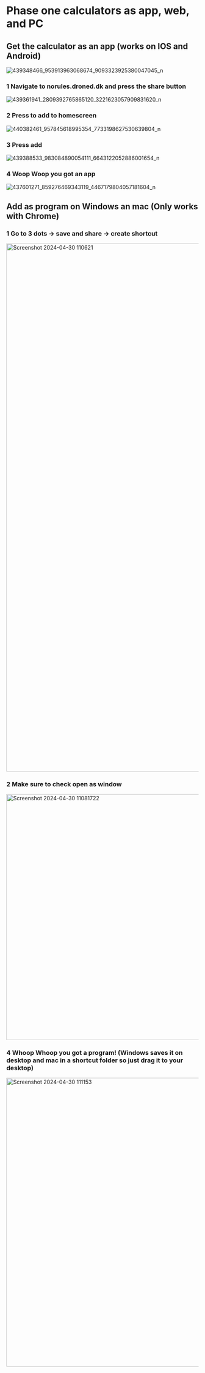 # Phase one calculators as app, web, and PC



## Get the calculator as an app (works on IOS and Android)

![439348466_953913963068674_9093323925380047045_n](https://github.com/FrederikHemmingsen/PhaseOne_Calculators_Iframe_Page/assets/131653152/4f58bd3b-f1d1-4c37-9ab4-e82430afd67d)




### 1 Navigate to norules.droned.dk and press the share button
![439361941_2809392765865120_3221623057909831620_n](https://github.com/FrederikHemmingsen/PhaseOne_Calculators_Iframe_Page/assets/131653152/cead16cb-de89-4bb9-ac66-40fc7d7e9701)


### 2 Press to add to homescreen

![440382461_957845618995354_7733198627530639804_n](https://github.com/FrederikHemmingsen/PhaseOne_Calculators_Iframe_Page/assets/131653152/1ced380d-fc8f-4308-9c1b-1112287695b0)

### 3 Press add

![439388533_983084890054111_6643122052886001654_n](https://github.com/FrederikHemmingsen/PhaseOne_Calculators_Iframe_Page/assets/131653152/191f952c-5bd1-4b24-81f9-f64bada4352c)

### 4 Woop Woop you got an app

![437601271_859276469343119_4467179804057181604_n](https://github.com/FrederikHemmingsen/PhaseOne_Calculators_Iframe_Page/assets/131653152/1077ad18-5beb-4a99-9a2b-907b2829e502)




## Add as program on Windows an mac (Only works with Chrome)

### 1 Go to 3 dots -> save and share -> create shortcut

<img width="1381" alt="Screenshot 2024-04-30 110621" src="https://github.com/FrederikHemmingsen/PhaseOne_Calculators_Iframe_Page/assets/131653152/8089d70d-10f1-44ee-ad81-5a14adeab11b">

### 2 Make sure to check open as window

<img width="643" alt="Screenshot 2024-04-30 11081722" src="https://github.com/FrederikHemmingsen/PhaseOne_Calculators_Iframe_Page/assets/131653152/7066f23d-843b-47d4-889d-9e7f1f3d4d2f">

### 4 Whoop Whoop you got a program! (Windows saves it on desktop and mac in a shortcut folder so just drag it to your desktop)

<img width="755" alt="Screenshot 2024-04-30 111153" src="https://github.com/FrederikHemmingsen/PhaseOne_Calculators_Iframe_Page/assets/131653152/fb6ad5d1-a424-4f74-82f7-95eee46d0b92">

